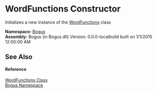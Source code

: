 # WordFunctions Constructor 
 

Initializes a new instance of the <a href="T_Bogus_WordFunctions">WordFunctions</a> class

**Namespace:**&nbsp;<a href="N_Bogus">Bogus</a><br />**Assembly:**&nbsp;Bogus (in Bogus.dll) Version: 0.0.0-localbuild built on 1/1/2015 12:00:00 AM

## See Also


#### Reference
<a href="T_Bogus_WordFunctions">WordFunctions Class</a><br /><a href="N_Bogus">Bogus Namespace</a><br />